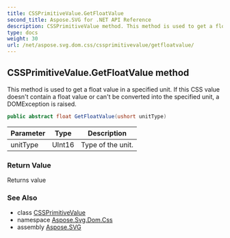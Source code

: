 ```yaml
---
title: CSSPrimitiveValue.GetFloatValue
second_title: Aspose.SVG for .NET API Reference
description: CSSPrimitiveValue method. This method is used to get a float value in a specified unit. If this CSS value doesnt contain a float value or cant be converted into the specified unit a DOMException is raised
type: docs
weight: 30
url: /net/aspose.svg.dom.css/cssprimitivevalue/getfloatvalue/
---
```

## CSSPrimitiveValue.GetFloatValue method

This method is used to get a float value in a specified unit. If this CSS value doesn't contain a float value or can't be converted into the specified unit, a DOMException is raised.

```csharp
public abstract float GetFloatValue(ushort unitType)
```

| Parameter | Type | Description |
| --- | --- | --- |
| unitType | UInt16 | Type of the unit. |

### Return Value

Returns value

### See Also

* class [CSSPrimitiveValue](../)
* namespace [Aspose.Svg.Dom.Css](../../../aspose.svg.dom.css/)
* assembly [Aspose.SVG](../../../)
